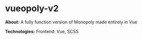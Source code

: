 # vueopoly-v2

**About:**
A fully function version of Monopoly made entirely in Vue

**Technologies:**
Frontend: Vue, SCSS
